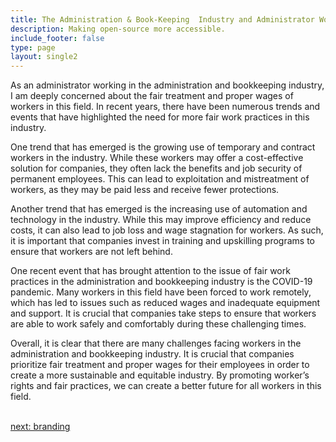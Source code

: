 ```yaml
---
title: The Administration & Book-Keeping  Industry and Administrator Workers' Rights
description: Making open-source more accessible.
include_footer: false
type: page
layout: single2
---
```



<p>
As an administrator working in the administration and bookkeeping industry, I am deeply concerned about the fair treatment and proper wages of workers in this field. In recent years, there have been numerous trends and events that have highlighted the need for more fair work practices in this industry.

One trend that has emerged is the growing use of temporary and contract workers in the industry. While these workers may offer a cost-effective solution for companies, they often lack the benefits and job security of permanent employees. This can lead to exploitation and mistreatment of workers, as they may be paid less and receive fewer protections.

Another trend that has emerged is the increasing use of automation and technology in the industry. While this may improve efficiency and reduce costs, it can also lead to job loss and wage stagnation for workers. As such, it is important that companies invest in training and upskilling programs to ensure that workers are not left behind.

One recent event that has brought attention to the issue of fair work practices in the administration and bookkeeping industry is the COVID-19 pandemic. Many workers in this field have been forced to work remotely, which has led to issues such as reduced wages and inadequate equipment and support. It is crucial that companies take steps to ensure that workers are able to work safely and comfortably during these challenging times.

Overall, it is clear that there are many challenges facing workers in the administration and bookkeeping industry. It is crucial that companies prioritize fair treatment and proper wages for their employees in order to create a more sustainable and equitable industry. By promoting worker’s rights and fair practices, we can create a better future for all workers in this field.

<br>
<a href="https://workdojos.com/administrators/branding">next: branding</a>
</p>